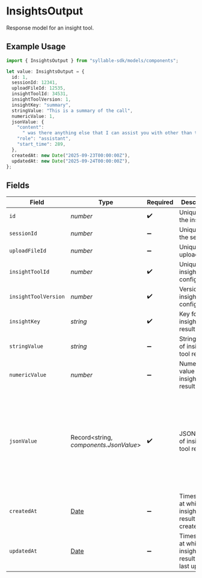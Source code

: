 # InsightsOutput

Response model for an insight tool.

## Example Usage

```typescript
import { InsightsOutput } from "syllable-sdk/models/components";

let value: InsightsOutput = {
  id: 1,
  sessionId: 12341,
  uploadFileId: 12535,
  insightToolId: 34531,
  insightToolVersion: 1,
  insightKey: "summary",
  stringValue: "This is a summary of the call",
  numericValue: 1,
  jsonValue: {
    "content":
      " was there anything else that I can assist you with other than this",
    "role": "assistant",
    "start_time": 289,
  },
  createdAt: new Date("2025-09-23T00:00:00Z"),
  updatedAt: new Date("2025-09-24T00:00:00Z"),
};
```

## Fields

| Field                                                                                                                        | Type                                                                                                                         | Required                                                                                                                     | Description                                                                                                                  | Example                                                                                                                      |
| ---------------------------------------------------------------------------------------------------------------------------- | ---------------------------------------------------------------------------------------------------------------------------- | ---------------------------------------------------------------------------------------------------------------------------- | ---------------------------------------------------------------------------------------------------------------------------- | ---------------------------------------------------------------------------------------------------------------------------- |
| `id`                                                                                                                         | *number*                                                                                                                     | :heavy_check_mark:                                                                                                           | Unique ID of the insight                                                                                                     | 1                                                                                                                            |
| `sessionId`                                                                                                                  | *number*                                                                                                                     | :heavy_minus_sign:                                                                                                           | Unique ID for the session                                                                                                    | 12341                                                                                                                        |
| `uploadFileId`                                                                                                               | *number*                                                                                                                     | :heavy_minus_sign:                                                                                                           | Unique ID for uploaded file                                                                                                  | 12535                                                                                                                        |
| `insightToolId`                                                                                                              | *number*                                                                                                                     | :heavy_check_mark:                                                                                                           | Unique ID for insight tool configuration                                                                                     | 34531                                                                                                                        |
| `insightToolVersion`                                                                                                         | *number*                                                                                                                     | :heavy_check_mark:                                                                                                           | Version of insight tool configuration                                                                                        | 1                                                                                                                            |
| `insightKey`                                                                                                                 | *string*                                                                                                                     | :heavy_check_mark:                                                                                                           | Key for insight tool result                                                                                                  | summary                                                                                                                      |
| `stringValue`                                                                                                                | *string*                                                                                                                     | :heavy_minus_sign:                                                                                                           | String value of insight tool result                                                                                          | This is a summary of the call                                                                                                |
| `numericValue`                                                                                                               | *number*                                                                                                                     | :heavy_minus_sign:                                                                                                           | Numeric value of insight tool result                                                                                         | 1                                                                                                                            |
| `jsonValue`                                                                                                                  | Record<string, *components.JsonValue*>                                                                                       | :heavy_check_mark:                                                                                                           | JSON value of insight tool result                                                                                            | {<br/>"content": " was there anything else that I can assist you with other than this",<br/>"role": "assistant",<br/>"start_time": 289<br/>} |
| `createdAt`                                                                                                                  | [Date](https://developer.mozilla.org/en-US/docs/Web/JavaScript/Reference/Global_Objects/Date)                                | :heavy_minus_sign:                                                                                                           | Timestamp at which insight tool result was created                                                                           | 2025-09-23T00:00:00Z                                                                                                         |
| `updatedAt`                                                                                                                  | [Date](https://developer.mozilla.org/en-US/docs/Web/JavaScript/Reference/Global_Objects/Date)                                | :heavy_minus_sign:                                                                                                           | Timestamp at which insight tool result was last updated                                                                      | 2025-09-24T00:00:00Z                                                                                                         |